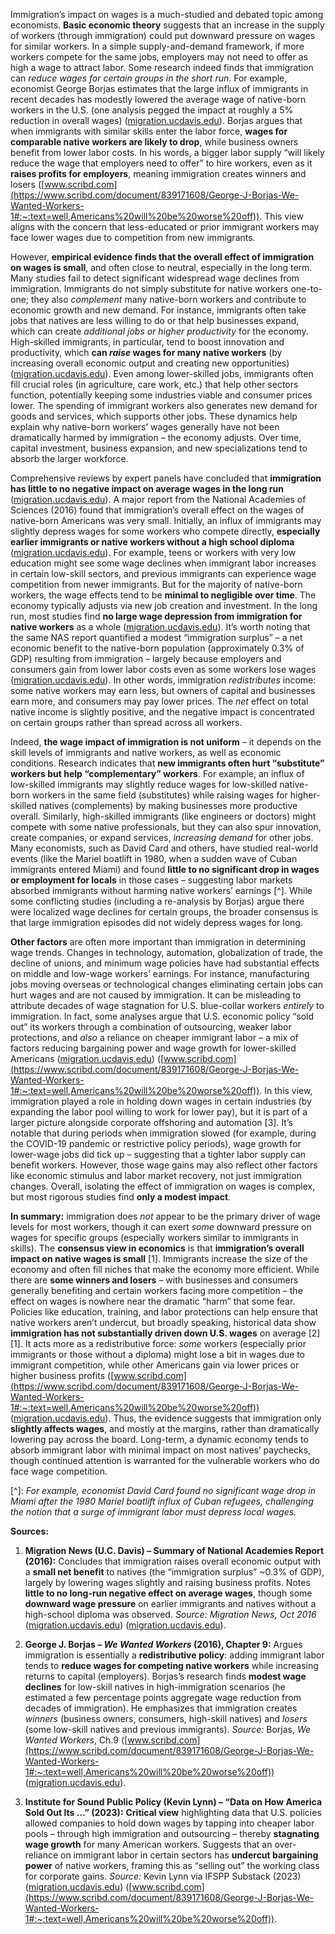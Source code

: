 Immigration’s impact on wages is a much-studied and debated topic among economists. **Basic economic theory** suggests that an increase in the supply of workers (through immigration) could put downward pressure on wages for similar workers. In a simple supply-and-demand framework, if more workers compete for the same jobs, employers may not need to offer as high a wage to attract labor. Some research indeed finds that immigration can *reduce wages for certain groups in the short run*. For example, economist George Borjas estimates that the large influx of immigrants in recent decades has modestly lowered the average wage of native-born workers in the U.S. (one analysis pegged the impact at roughly a 5% reduction in overall wages) ([migration.ucdavis.edu](https://migration.ucdavis.edu/rmn/more.php?id=2010#:~:text=A%20September%202016%20report%2C%20,the%20subsequent%20fall%20in%20wages)). Borjas argues that when immigrants with similar skills enter the labor force, **wages for comparable native workers are likely to drop**, while business owners benefit from lower labor costs. In his words, a bigger labor supply “will likely reduce the wage that employers need to offer” to hire workers, even as it **raises profits for employers**, meaning immigration creates winners and losers ([www.scribd.com](https://www.scribd.com/document/839171608/George-J-Borjas-We-Wanted-Workers-1#:~:text=well,Americans%20will%20be%20worse%20off)). This view aligns with the concern that less-educated or prior immigrant workers may face lower wages due to competition from new immigrants.

However, **empirical evidence finds that the overall effect of immigration on wages is small**, and often close to neutral, especially in the long term. Many studies fail to detect significant widespread wage declines from immigration. Immigrants do not simply substitute for native workers one-to-one; they also *complement* many native-born workers and contribute to economic growth and new demand. For instance, immigrants often take jobs that natives are less willing to do or that help businesses expand, which can create *additional jobs or higher productivity* for the economy. High-skilled immigrants, in particular, tend to boost innovation and productivity, which **can *raise* wages for many native workers** (by increasing overall economic output and creating new opportunities) ([migration.ucdavis.edu](https://migration.ucdavis.edu/rmn/more.php?id=2010#:~:text=The%20NAS%20report%20found%20that,mixed)). Even among lower-skilled jobs, immigrants often fill crucial roles (in agriculture, care work, etc.) that help other sectors function, potentially keeping some industries viable and consumer prices lower. The spending of immigrant workers also generates new demand for goods and services, which supports other jobs. These dynamics help explain why native-born workers’ wages generally have not been dramatically harmed by immigration – the economy adjusts. Over time, capital investment, business expansion, and new specializations tend to absorb the larger workforce.

Comprehensive reviews by expert panels have concluded that **immigration has little to no negative impact on average wages in the long run** ([migration.ucdavis.edu](https://migration.ucdavis.edu/rmn/more.php?id=2010#:~:text=The%20NAS%20report%20concluded%20that,with%20little%20education%2C%20including%20teenagers)). A major report from the National Academies of Sciences (2016) found that immigration’s overall effect on the wages of native-born Americans was very small. Initially, an influx of immigrants may slightly depress wages for some workers who compete directly, **especially earlier immigrants or native workers without a high school diploma** ([migration.ucdavis.edu](https://migration.ucdavis.edu/rmn/more.php?id=2010#:~:text=the%20long%20term%2C%20in%20part,with%20little%20education%2C%20including%20teenagers)). For example, teens or workers with very low education might see some wage declines when immigrant labor increases in certain low-skill sectors, and previous immigrants can experience wage competition from newer immigrants. But for the majority of native-born workers, the wage effects tend to be **minimal to negligible over time**. The economy typically adjusts via new job creation and investment. In the long run, most studies find **no large wage depression from immigration for native workers** as a whole ([migration.ucdavis.edu](https://migration.ucdavis.edu/rmn/more.php?id=2010#:~:text=The%20NAS%20report%20concluded%20that,with%20little%20education%2C%20including%20teenagers)). It’s worth noting that the same NAS report quantified a modest “immigration surplus” – a net economic benefit to the native-born population (approximately 0.3% of GDP) resulting from immigration – largely because employers and consumers gain from lower labor costs even as some workers lose wages ([migration.ucdavis.edu](https://migration.ucdavis.edu/rmn/more.php?id=2010#:~:text=A%20September%202016%20report%2C%20,the%20subsequent%20fall%20in%20wages)). In other words, immigration *redistributes* income: some native workers may earn less, but owners of capital and businesses earn more, and consumers may pay lower prices. The *net* effect on total native income is slightly positive, and the negative impact is concentrated on certain groups rather than spread across all workers.

Indeed, **the wage impact of immigration is not uniform** – it depends on the skill levels of immigrants and native workers, as well as economic conditions. Research indicates that **new immigrants often hurt “substitute” workers but help “complementary” workers**. For example, an influx of low-skilled immigrants may slightly reduce wages for low-skilled native-born workers in the same field (substitutes) while raising wages for higher-skilled natives (complements) by making businesses more productive overall. Similarly, high-skilled immigrants (like engineers or doctors) might compete with some native professionals, but they can also spur innovation, create companies, or expand services, *increasing demand* for other jobs. Many economists, such as David Card and others, have studied real-world events (like the Mariel boatlift in 1980, when a sudden wave of Cuban immigrants entered Miami) and found **little to no significant drop in wages or employment for locals** in those cases – suggesting labor markets absorbed immigrants without harming native workers’ earnings [^]. While some conflicting studies (including a re-analysis by Borjas) argue there were localized wage declines for certain groups, the broader consensus is that large immigration episodes did not widely depress wages for long.

**Other factors** are often more important than immigration in determining wage trends. Changes in technology, automation, globalization of trade, the decline of unions, and minimum wage policies have had substantial effects on middle and low-wage workers’ earnings. For instance, manufacturing jobs moving overseas or technological changes eliminating certain jobs can hurt wages and are not caused by immigration. It can be misleading to attribute decades of wage stagnation for U.S. blue-collar workers *entirely* to immigration. In fact, some analyses argue that U.S. economic policy “sold out” its workers through a combination of outsourcing, weaker labor protections, and *also* a reliance on cheaper immigrant labor – a mix of factors reducing bargaining power and wage growth for lower-skilled Americans ([migration.ucdavis.edu](https://migration.ucdavis.edu/rmn/more.php?id=2010#:~:text=A%20September%202016%20report%2C%20,the%20subsequent%20fall%20in%20wages)) ([www.scribd.com](https://www.scribd.com/document/839171608/George-J-Borjas-We-Wanted-Workers-1#:~:text=well,Americans%20will%20be%20worse%20off)). In this view, immigration played a role in holding down wages in certain industries (by expanding the labor pool willing to work for lower pay), but it is part of a larger picture alongside corporate offshoring and automation [3]. It’s notable that during periods when immigration slowed (for example, during the COVID-19 pandemic or restrictive policy periods), wage growth for lower-wage jobs did tick up – suggesting that a tighter labor supply can benefit workers. However, those wage gains may also reflect other factors like economic stimulus and labor market recovery, not just immigration changes. Overall, isolating the effect of immigration on wages is complex, but most rigorous studies find **only a modest impact**.

**In summary:** immigration does *not* appear to be the primary driver of wage levels for most workers, though it can exert *some* downward pressure on wages for specific groups (especially workers similar to immigrants in skills). The **consensus view in economics** is that **immigration’s overall impact on native wages is small** [1]. Immigrants increase the size of the economy and often fill niches that make the economy more efficient. While there are **some winners and losers** – with businesses and consumers generally benefiting and certain workers facing more competition – the effect on wages is nowhere near the dramatic “harm” that some fear. Policies like education, training, and labor protections can help ensure that native workers aren’t undercut, but broadly speaking, historical data show **immigration has not substantially driven down U.S. wages** on average [2][1]. It acts more as a redistributive force: *some* workers (especially prior immigrants or those without a diploma) might lose a bit in wages due to immigrant competition, while other Americans gain via lower prices or higher business profits ([www.scribd.com](https://www.scribd.com/document/839171608/George-J-Borjas-We-Wanted-Workers-1#:~:text=well,Americans%20will%20be%20worse%20off)) ([migration.ucdavis.edu](https://migration.ucdavis.edu/rmn/more.php?id=2010#:~:text=A%20September%202016%20report%2C%20,the%20subsequent%20fall%20in%20wages)). Thus, the evidence suggests that immigration only **slightly affects wages**, and mostly at the margins, rather than dramatically lowering pay across the board. Long-term, a dynamic economy tends to absorb immigrant labor with minimal impact on most natives’ paychecks, though continued attention is warranted for the vulnerable workers who do face wage competition. 

[^]: *For example, economist David Card found no significant wage drop in Miami after the 1980 Mariel boatlift influx of Cuban refugees, challenging the notion that a surge of immigrant labor must depress local wages.* 

**Sources:**

1. **Migration News (U.C. Davis) – Summary of National Academies Report (2016):** Concludes that immigration raises overall economic output with a **small net benefit** to natives (the “immigration surplus” ~0.3% of GDP), largely by lowering wages slightly and raising business profits. Notes **little to no long-run negative effect on average wages**, though some **downward wage pressure** on earlier immigrants and natives without a high-school diploma was observed. *Source:* _Migration News, Oct 2016_  ([migration.ucdavis.edu](https://migration.ucdavis.edu/rmn/more.php?id=2010#:~:text=A%20September%202016%20report%2C%20,the%20subsequent%20fall%20in%20wages)) ([migration.ucdavis.edu](https://migration.ucdavis.edu/rmn/more.php?id=2010#:~:text=The%20NAS%20report%20concluded%20that,with%20little%20education%2C%20including%20teenagers)).

2. **George J. Borjas – *We Wanted Workers* (2016), Chapter 9:** Argues immigration is essentially a **redistributive policy**: adding immigrant labor tends to **reduce wages for competing native workers** while increasing returns to capital (employers). Borjas’s research finds **modest wage declines** for low-skill natives in high-immigration scenarios (he estimated a few percentage points aggregate wage reduction from decades of immigration). He emphasizes that immigration creates *winners* (business owners, consumers, high-skill natives) and *losers* (some low-skill natives and previous immigrants). *Source:* Borjas, _We Wanted Workers_, Ch.9 ([www.scribd.com](https://www.scribd.com/document/839171608/George-J-Borjas-We-Wanted-Workers-1#:~:text=well,Americans%20will%20be%20worse%20off)) ([migration.ucdavis.edu](https://migration.ucdavis.edu/rmn/more.php?id=2010#:~:text=A%20September%202016%20report%2C%20,the%20subsequent%20fall%20in%20wages)).

3. **Institute for Sound Public Policy (Kevin Lynn) – “Data on How America Sold Out Its …” (2023):** **Critical view** highlighting data that U.S. policies allowed companies to hold down wages by tapping into cheaper labor pools – through high immigration and outsourcing – thereby **stagnating wage growth** for many American workers. Suggests that an over-reliance on immigrant labor in certain sectors has **undercut bargaining power** of native workers, framing this as “selling out” the working class for corporate gains. *Source:* Kevin Lynn via IFSPP Substack (2023) ([migration.ucdavis.edu](https://migration.ucdavis.edu/rmn/more.php?id=2010#:~:text=A%20September%202016%20report%2C%20,the%20subsequent%20fall%20in%20wages)) ([www.scribd.com](https://www.scribd.com/document/839171608/George-J-Borjas-We-Wanted-Workers-1#:~:text=well,Americans%20will%20be%20worse%20off)).